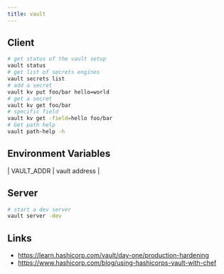 ```yaml
---
title: vault
---
```


## Client

```bash
# get status of the vault setup
vault status
# get list of secrets engines
vault secrets list
# add a secret
vault kv put foo/bar hello=world
# get a secret
vault kv get foo/bar
# specific field
vault kv get -field=hello foo/bar
# Get path help
vault path-help -h
```

## Environment Variables

| VAULT_ADDR | vault address |

## Server

```bash
# start a dev server
vault server -dev
```

## Links
* https://learn.hashicorp.com/vault/day-one/production-hardening
* https://www.hashicorp.com/blog/using-hashicorps-vault-with-chef
